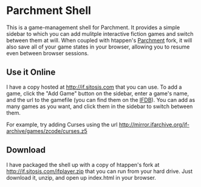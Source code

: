 # Parchment Shell

This is a game-management shell for Parchment. It provides a simple sidebar to which you can add mulitple interactive fiction games and switch between them at will. When coupled with htappen's [Parchment](https://github.com/htappen/parchment/branches/master) fork, it will also save all of your game states in your browser, allowing you to resume even between browser sessions.

## Use it Online

I have a copy hosted at http://if.sitosis.com that you can use. To add a game, click the "Add Game" button on the sidebar, enter a game's name, and the url to the gamefile (you can find them on the [IFDB](http://ifdb.tads.org)). You can add as many games as you want, and click them in the sidebar to switch between them.

For example, try adding Curses using the url http://mirror.ifarchive.org/if-archive/games/zcode/curses.z5

## Download

I have packaged the shell up with a copy of htappen's fork at http://if.sitosis.com/ifplayer.zip that you can run from your hard drive. Just download it, unzip, and open up index.html in your browser.
